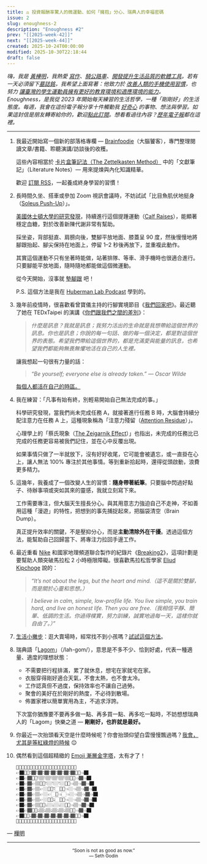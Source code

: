 ```yaml
---
title: ⚖️ 投資報酬率驚人的微運動、如何「擁抱」分心、瑞典人的幸福密碼
issue: 2
slug: enoughness-2
description: "Enoughness #2"
prev: "[[2025-week-42]]"
next: "[[2025-week-44]]"
created: 2025-10-24T00:00:00
modified: 2025-10-30T22:18:44
draft: false
---
```


<!-- SELF-INTRO-START -->
_嗨，我是 [黃樺明](https://huami.ng)，我熱愛 [寫作](https://huami.ng/writing)、[騎公路車](https://www.strava.com/athletes/huaminghuang)、[開發提升生活品質的軟體工具](https://github.com/huaminghuangtw)。若有一天必須留下[墓誌銘](https://huami.ng/2025/7/15/live-each-day-as-if-it-were-your-last)，我希望上面寫著：他致力於 [改善人類的手機使用習慣](https://shortcutomation.com)，也努力 [讓臺灣的學生運動員擁有更好的教育環境和適應環境的能力](https://adaptx.tw)。Enoughness，是我從 2023 年開始每天練習的生活哲學，一種「剛剛好」的生活態度。每週，我會在這份電子報分享十件觸動我 [好奇心](https://huami.ng/weekly-mindware-update) 的事物、想法與學習。如果這封信是朋友轉寄給你的，歡迎[點此訂閱](https://huami.ng/newsletter)。想看看過往內容？[歷年電子報](https://huami.ng/enoughness)都在這裡。_
<!-- SELF-INTRO-END -->

---

1. 我最近開始寫一個新的部落格專欄 — [Brainfoodie](https://huami.ng/brainfoodie)（大腦饕客），專門整理閱讀文章/書籍、聆聽演講/訪談後的收穫。

	這些內容相當於 [卡片盒筆記法（The Zettelkasten Method）](https://www.books.com.tw/products/0010922143) 中的「文獻筆記」（Literature Notes）— 用來提煉與內化知識精華。

	歡迎 [訂閱 RSS](https://huami.ng/brainfoodie/rss.xml)，一起養成終身學習的習慣！

2. 長時間久坐、搭車或參加 Zoom 視訊會議時，不妨試試「比目魚肌伏地挺身（[Soleus Push-Up](https://www.google.com/search?q=Soleus+Push-Up)）」。

	[美國休士頓大學的研究發現](https://doi.org/10.1016/j.isci.2022.104869)，持續進行這個提踵運動（[Calf Raises](https://www.google.com/search?q=Calf+Raises)），能顯著穩定血糖，對於改善新陳代謝非常有幫助。

	採坐姿，背部挺直、肩膀向後，雙腳平放地面、膝蓋呈 90 度，然後慢慢地將腳跟抬起、腳尖保持在地面上，停留 1–2 秒後再放下，並重複此動作。

	其實這個運動不只有坐著時能做，站著排隊、等車、滑手機時也很適合進行。只要腳能平放地面，隨時隨地都能做這個微運動。

	從今天開始，沒事就 [墊腳跟](https://www.youtube.com/watch?v=lIGlrILv7dk) 吧！

	P.S. 這個方法是我在 [Huberman Lab Podcast](https://youtu.be/q1Ss8sTbFBY?t=275) 學到的。

3. 幾年前疫情時，很喜歡看曾寶儀主持的行腳實境節目《[我們回家吧](https://www.youtube.com/playlist?list=PLjXc5eLBNkueCSWO48H40b96Jn3ud6U6t)》。最近聽了她在 TEDxTaipei 的演講《[你們跟我們之間的差別](https://youtu.be/7Hq-Q-JE74Q)》：

	> _什麼是訊息？我就是訊息；我努力活出的生命就是我想帶給這個世界的訊息。你也是訊息；你說的每一句話、做的每一個決定，都是對這個世界的表態。希望我們帶給這個世界的，都是充滿愛與能量的訊息，也希望我們都能夠無畏無懼地活在自己的人生裡。_

	讓我想起一句很有力量的話：

	> _“Be yourself; everyone else is already taken.” — Oscar Wilde_

	[每個人都活在自己的時區。](https://huami.ng/2025/8/30/you-and-your-timeline/)

4. 我在練習：「凡事有始有終，別輕易開始自己無法完成的事。」

	科學研究發現，當我們尚未完成任務 A，就接著進行任務 B 時，大腦會持續分配注意力在任務 A 上，這種現象稱為「注意力殘留（[Attention Residue](https://www.google.com/search?q=Attention+Residue)）」。

	心理學上的「蔡氏現象（[The Zeigarnik Effect](https://www.google.com/search?q=The+Zeigarnik+Effect)）」也指出，未完成的任務比已完成的任務更容易被我們記住，並在心中反覆出現。

	如果事情只做了一半就放下，沒有好好收尾，它可能會被遺忘，或一直掛在心上，讓人無法 100% 專注於其他事情。等到重新拾起時，還得從頭啟動，浪費更多精力。

5. 這幾年，我養成了一個改變人生的習慣：**隨身帶著紙筆**。只要腦中閃過好點子、待辦事項或突如其來的靈感，我就立刻寫下來。

	工作需要專注，但大腦天生擅長分心。與其用意志力強迫自己不走神，不如善用這種「漫遊」的特性，把想到的事先捕捉起來，把腦袋清空（Brain Dump）。

	真正提升效率的關鍵，不是壓抑分心，而是**主動清除外在干擾**。透過這個方法，能幫助自己回歸當下、將專注力拉回手邊工作。

6. 最近重看 [Nike](https://www.nike.com/tw/running/breaking2) 和國家地理頻道聯合製作的紀錄片《[Breaking2](https://www.imdb.com/title/tt7293698/)》，這項計劃是要幫助人類突破馬拉松 2 小時極限障礙。很喜歡馬拉松哲學家 [Eliud Kipchoge](https://www.google.com/search?q=Eliud+Kipchoge) 說的：

	> _“It’s not about the legs, but the heart and mind.（這不是關於雙腳，而是關於心靈和思想。）_

	> _I believe in calm, simple, low-profile life. You live simple, you train hard, and live an honest life. Then you are free.（我相信平靜、簡單、低調的生活。你過得樸實，努力訓練，誠實地過每一天，這樣你就自由了。）”_

7. [生活小撇步](https://huami.ng/life-pro-tip)：逛大賣場時，經常找不到小孩嗎？[試試這個方法](https://www.reddit.com/r/lifehacks/comments/11o1u5z/works_on_kids_too_and_theyll_willingly_go_along/)。
8. 瑞典語「[Lagom](https://www.google.com/search?q=Lagom)」（/lah-gom/），意思是不多不少、恰到好處，代表一種適量、適度的理想狀態：

	* 不需要把行程排滿，累了就休息，想宅在家就宅在家。
	* 衣服穿得剛好適合天氣，不會太熱，也不會太冷。
	* 工作認真但不過度，保持效率也不讓自己過勞。
	* 聚會的美好在於剛好的熱度，不必待到散場。
	* 佈置家裡以簡單實用為主，不追求浮誇。

	下次當你猶豫要不要再多做一點、再多買一點、再多吃一點時，不妨想想瑞典人的「Lagom」快樂之道 — **剛剛好，也許就是最好。**

9. 你最近一次抬頭看天空是什麼時候呢？你會抬頭仰望白雲慢慢飄過嗎？[我會，尤其是等紅綠燈的時候](https://www.reddit.com/r/itookapicture/comments/yi8x9s/itap_of_a_sunset_and_a_powerline_over_2_hours/) 😌
10. 偶然看到這個超精緻的 [Emoji 漸層金字塔](https://www.reddit.com/r/coolguides/comments/11vvgs5/comment/jcvw932)，太有才了！

	```
	👊🏿👇🏿👇🏿👇🏿👇🏿👇🏿👇🏿👇🏿👇🏿👇🏿👊🏿
	👉🏿👎🏾👇🏾👇🏾👇🏾👇🏾👇🏾👇🏾👇🏾👎🏾👈🏿
	👉🏿👉🏾👎🏽👇🏽👇🏽👇🏽👇🏽👇🏽👎🏽👈🏾👈🏿
	👉🏿👉🏾👉🏽👎🏼👇🏼👇🏼👇🏼👎🏼👈🏽👈🏾👈🏿
	👉🏿👉🏾👉🏽👉🏼👎🏻👇🏻👎🏻👈🏼👈🏽👈🏾👈🏿
	👉🏿👉🏾👉🏽👉🏼👉🏻🗿👈🏻👈🏼👈🏽👈🏾👈🏿
	👉🏿👉🏾👉🏽👉🏼👍🏻👆🏻👍🏻👈🏼👈🏽👈🏾👈🏿
	👉🏿👉🏾👉🏽👍🏼👆🏼👆🏼👆🏼👍🏼👈🏽👈🏾👈🏿
	👉🏿👉🏾👍🏽👆🏽👆🏽👆🏽👆🏽👆🏽👍🏽👈🏾👈🏿
	👉🏿👍🏾👆🏾👆🏾👆🏾👆🏾👆🏾👆🏾👆🏾👍🏾👈🏿
	👊🏿👆🏿👆🏿👆🏿👆🏿👆🏿👆🏿👆🏿👆🏿👆🏿👊🏿
	```

— [樺明](https://huami.ng/2025/10/24/enoughness-2)

---

<p align="center">
<sub>
“Soon is not as good as now.”
<br>
— Seth Godin
</sub>
</p>
